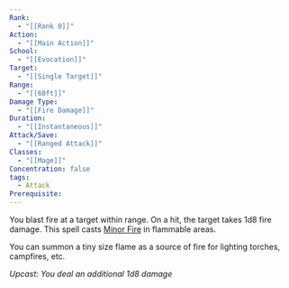 ```yaml
---
Rank:
  - "[[Rank 0]]"
Action:
  - "[[Main Action]]"
School:
  - "[[Evocation]]"
Target:
  - "[[Single Target]]"
Range:
  - "[[60ft]]"
Damage Type:
  - "[[Fire Damage]]"
Duration:
  - "[[Instantaneous]]"
Attack/Save:
  - "[[Ranged Attack]]"
Classes:
  - "[[Mage]]"
Concentration: false
tags:
  - Attack
Prerequisite:
---
```

You blast fire at a target within range. On a hit, the target takes 1d8 fire damage. This spell casts [Minor Fire](https://www.notion.so/Minor-Fire-f5afdc31f8a843f58e42fa178373f3cc?pvs=21) in flammable areas.

You can summon a tiny size flame as a source of fire for lighting torches, campfires, etc.

*Upcast: You deal an additional 1d8 damage*